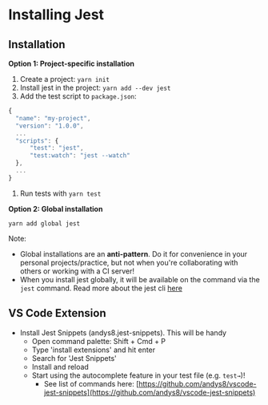 # Installing Jest

## Installation

**Option 1: Project-specific installation**

1. Create a project: `yarn init`
2. Install jest in the project: `yarn add --dev jest`
3. Add the test script to `package.json`:

```javascript
{
  "name": "my-project",
  "version": "1.0.0",
  ...
  "scripts": {
      "test": "jest",     
      "test:watch": "jest --watch"
  },
  ...
}
```

1. Run tests with `yarn test`

**Option 2: Global installation**

```text
yarn add global jest
```

Note:

* Global installations are an **anti-pattern**. Do it for convenience in your personal projects/practice, but not when you're collaborating with others or working with a CI server!
* When you install jest globally, it will be available on the command via the `jest` command. Read more about the jest cli [here](https://facebook.github.io/jest/docs/en/cli.html)

## VS Code Extension

* Install Jest Snippets \(andys8.jest-snippets\). This will be handy 
  * Open command palette: Shift + Cmd + P
  * Type 'install extensions' and hit enter
  * Search for 'Jest Snippets'
  * Install and reload
  * Start using the autocomplete feature in your test file \(e.g. `test→`\)!
    * See list of commands here: [https://github.com/andys8/vscode-jest-snippets](https://github.com/andys8/vscode-jest-snippets) 

